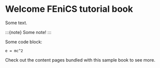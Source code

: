 # Welcome FEniCS tutorial book

Some text.

:::{note}
Some note!
:::

Some code block:

```
e = mc^2
```

Check out the content pages bundled with this sample book to see more.
